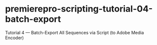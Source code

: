# premierepro-scripting-tutorial-04-batch-export
Tutorial 4 — Batch-Export All Sequences via Script (to Adobe Media Encoder)
